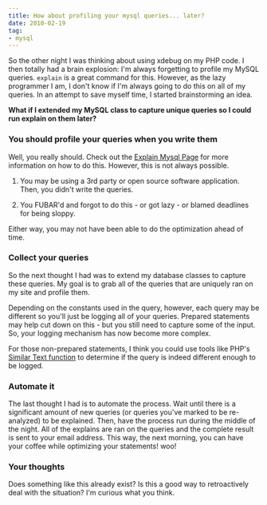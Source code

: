```yaml
---
title: How about profiling your mysql queries... later?
date: 2010-02-19
tag:
- mysql
---
```

So the other night I was thinking about using xdebug on my PHP code.  I then totally had a brain explosion:  I'm always forgetting to profile my MySQL queries.  `explain` is a great command for this.  However, as the lazy programmer I am, I don't know if I'm always going to do this on all of my queries.  In an attempt to save myself time, I started brainstorming an idea.

<!--more-->

**What if I extended my MySQL class to capture unique queries so I could run explain on them later?**

### You should profile your queries when you write them

Well, you really should.  Check out the [Explain Mysql Page](http://dev.mysql.com/doc/refman/5.0/en/using-explain.html) for more information on how to do this.  However, this is not always possible.

  1. You may be using a 3rd party or open source software application.  Then, you didn't write the queries.

  2. You FUBAR'd and forgot to do this - or got lazy - or blamed deadlines for being sloppy.

Either way, you may not have been able to do the optimization ahead of time.

### Collect your queries

So the next thought I had was to extend my database classes to capture these queries.  My goal is to grab all of the queries that are uniquely ran on my site and profile them.

Depending on the constants used in the query, however, each query may be different so you'll just be logging all of your queries.  Prepared statements may help cut down on this - but you still need to capture some of the input.  So, your logging mechanism has now become more complex.

For those non-prepared statements, I think you could use tools like PHP's [Similar Text function](http://us.php.net/manual/en/function.similar-text.php) to determine if the query is indeed different enough to be logged.

### Automate it

The last thought I had is to automate the process.  Wait until there is a significant amount of new queries (or queries you've marked to be re-analyzed) to be explained.  Then, have the process run during the middle of the night.  All of the explains are ran on the queries and the complete result is sent to your email address.  This way, the next morning, you can have your coffee while optimizing your statements! woo!

### Your thoughts

Does something like this already exist?  Is this a good way to retroactively deal with the situation? I'm curious what you think.

